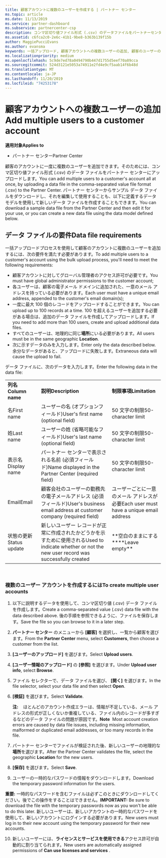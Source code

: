 ```yaml
---
title: 顧客アカウントに複数のユーザーを作成する | パートナー センター
ms.topic: article
ms.date: 11/13/2019
ms.service: partner-dashboard
ms.subservice: partnercenter-csp
description: コンマ区切り値ファイル形式 (.csv) のデータファイルをパートナーセンターにアップロードすることで、顧客のアカウントに複数のユーザーを一度に追加する方法について説明します。
ms.assetid: c6fca2c0-2e6c-41b1-9be8-b363b139f15b
author: MaggiePucciEvans
ms.author: evansma
keywords: 一括アップロード, 顧客アカウントへの複数ユーザーの追加, 顧客のユーザーの追加, 顧客のユーザーの一括アップロード, 顧客アカウント, 顧客のユーザー, ユーザー
ms.localizationpriority: medium
ms.openlocfilehash: 5c9de7ed78a0494790b447d1755d5eef70a89cca
ms.sourcegitcommit: 524d3121e5053a74911e2fd4e9cf5aab14f6b48d
ms.translationtype: MT
ms.contentlocale: ja-JP
ms.lasthandoff: 11/20/2019
ms.locfileid: "74253178"
---
```

# <a name="add-multiple-users-to-a-customer-account"></a><span data-ttu-id="f541b-104">顧客アカウントへの複数ユーザーの追加</span><span class="sxs-lookup"><span data-stu-id="f541b-104">Add multiple users to a customer account</span></span>

<span data-ttu-id="f541b-105">**適用対象**</span><span class="sxs-lookup"><span data-stu-id="f541b-105">**Applies to**</span></span>

-  <span data-ttu-id="f541b-106">パートナー センター</span><span class="sxs-lookup"><span data-stu-id="f541b-106">Partner Center</span></span>

<span data-ttu-id="f541b-107">顧客のアカウントに一度に複数のユーザーを追加できます。そのためには、コンマ区切り値ファイル形式 (.csv) のデータ ファイルをパートナー センターにアップロードします。</span><span class="sxs-lookup"><span data-stu-id="f541b-107">You can add multiple users to a customer's account all at once, by uploading a data file in the comma-separated value file format (.csv) to the Partner Center.</span></span> <span data-ttu-id="f541b-108">パートナー センターからサンプル データ ファイルをダウンロードし、それを編集して使用することも、以下に定義するデータ モデルを使用して新しいデータ ファイルを作成することもできます。</span><span class="sxs-lookup"><span data-stu-id="f541b-108">You can download a sample data file from the Partner Center and then edit it for your use, or you can create a new data file using the data model defined below.</span></span>

## <a href="" id="creatingtheimportcsvfile"></a><span data-ttu-id="f541b-109">データ ファイルの要件</span><span class="sxs-lookup"><span data-stu-id="f541b-109">Data file requirements</span></span>


<span data-ttu-id="f541b-110">一括アップロードプロセスを使用して顧客のアカウントに複数のユーザーを追加するには、次の要件を満たす必要があります。</span><span class="sxs-lookup"><span data-stu-id="f541b-110">To add multiple users to a customer's account using the bulk upload process, you'll need to meet the following requirements:</span></span>

-   <span data-ttu-id="f541b-111">顧客アカウントに対してグローバル管理者のアクセス許可が必要です。</span><span class="sxs-lookup"><span data-stu-id="f541b-111">You must have global administrator permissions to the customer account;</span></span>
-   <span data-ttu-id="f541b-112">各ユーザーは、顧客の電子メール ドメインに追加された、一意のメール アドレスを持っている必要があります。</span><span class="sxs-lookup"><span data-stu-id="f541b-112">Each user must have a unique email address, appended to the customer's email domain(s);</span></span>
-   <span data-ttu-id="f541b-113">一度に最大 100 個のレコードをアップロードすることができます。</span><span class="sxs-lookup"><span data-stu-id="f541b-113">You can upload up to 100 records at a time.</span></span> <span data-ttu-id="f541b-114">100 を超えるユーザーを追加する必要がある場合は、追加のデータ ファイルを作成してアップロードします。</span><span class="sxs-lookup"><span data-stu-id="f541b-114">If you need to add more than 100 users, create and upload additional data files.</span></span>
-   <span data-ttu-id="f541b-115">すべてのユーザーは、地理的に同じ**場所**にいる必要があります。</span><span class="sxs-lookup"><span data-stu-id="f541b-115">All users must be in the same geographic **Location**.</span></span>
-   <span data-ttu-id="f541b-116">次に示すデータのみを入力します。</span><span class="sxs-lookup"><span data-stu-id="f541b-116">Enter only the data described below.</span></span> <span data-ttu-id="f541b-117">余分なデータがあると、アップロードに失敗します。</span><span class="sxs-lookup"><span data-stu-id="f541b-117">Extraneous data will cause the upload to fail.</span></span>

<span data-ttu-id="f541b-118">データ ファイルに、次のデータを入力します。</span><span class="sxs-lookup"><span data-stu-id="f541b-118">Enter the following data in the data file:</span></span>

|                 |                                                                              |                                            |
|-----------------|------------------------------------------------------------------------------|--------------------------------------------|
| <span data-ttu-id="f541b-119">**列名**</span><span class="sxs-lookup"><span data-stu-id="f541b-119">**Column name**</span></span> | <span data-ttu-id="f541b-120">**説明**</span><span class="sxs-lookup"><span data-stu-id="f541b-120">**Description**</span></span>                                                              | <span data-ttu-id="f541b-121">**制限事項**</span><span class="sxs-lookup"><span data-stu-id="f541b-121">**Limitation**</span></span>                             |
| <span data-ttu-id="f541b-122">名</span><span class="sxs-lookup"><span data-stu-id="f541b-122">First name</span></span>      | <span data-ttu-id="f541b-123">ユーザーの名 (オプションフィールド)</span><span class="sxs-lookup"><span data-stu-id="f541b-123">User's first name (optional field)</span></span>                                           | <span data-ttu-id="f541b-124">50 文字の制限</span><span class="sxs-lookup"><span data-stu-id="f541b-124">50-character limit</span></span>                         |
| <span data-ttu-id="f541b-125">姓</span><span class="sxs-lookup"><span data-stu-id="f541b-125">Last name</span></span>       | <span data-ttu-id="f541b-126">ユーザーの姓 (省略可能なフィールド)</span><span class="sxs-lookup"><span data-stu-id="f541b-126">User's last name (optional field)</span></span>                                            | <span data-ttu-id="f541b-127">50 文字の制限</span><span class="sxs-lookup"><span data-stu-id="f541b-127">50-character limit</span></span>                         |
| <span data-ttu-id="f541b-128">表示名</span><span class="sxs-lookup"><span data-stu-id="f541b-128">Display name</span></span>    | <span data-ttu-id="f541b-129">パートナー センターで表示される名前 (必須フィールド)</span><span class="sxs-lookup"><span data-stu-id="f541b-129">Name displayed in the Partner Center (required field)</span></span>                            | <span data-ttu-id="f541b-130">50 文字の制限</span><span class="sxs-lookup"><span data-stu-id="f541b-130">50-character limit</span></span>                         |
| <span data-ttu-id="f541b-131">Email</span><span class="sxs-lookup"><span data-stu-id="f541b-131">Email</span></span>           | <span data-ttu-id="f541b-132">顧客会社のユーザーの勤務先の電子メールアドレス (必須フィールド)</span><span class="sxs-lookup"><span data-stu-id="f541b-132">User's business email address at customer company (required field)</span></span>           | <span data-ttu-id="f541b-133">ユーザーごとに一意のメール アドレスが必要</span><span class="sxs-lookup"><span data-stu-id="f541b-133">Each user must have a unique email address</span></span> |
| <span data-ttu-id="f541b-134">状態の更新</span><span class="sxs-lookup"><span data-stu-id="f541b-134">Status update</span></span>   | <span data-ttu-id="f541b-135">新しいユーザー レコードが正常に作成されたかどうかを示すために使用される</span><span class="sxs-lookup"><span data-stu-id="f541b-135">Used to indicate whether or not the new user record was successfully created</span></span> | <span data-ttu-id="f541b-136">\*\*空白のままにする\*\*</span><span class="sxs-lookup"><span data-stu-id="f541b-136">\*\*Leave empty\*\*</span></span>                        |

 

### <a href="" id="createmultipleuseraccounts"></a><span data-ttu-id="f541b-137">複数のユーザー アカウントを作成するには</span><span class="sxs-lookup"><span data-stu-id="f541b-137">To create multiple user accounts</span></span>

<a href="" id="creatingtheaccounts"></a>
1.  <span data-ttu-id="f541b-138">以下に説明するデータを使用して、コンマ区切り値 (.csv) データ ファイルを作成します。</span><span class="sxs-lookup"><span data-stu-id="f541b-138">Create a comma-separated value (.csv) data file with the data described above.</span></span> <span data-ttu-id="f541b-139">後の手順を参照できるように、ファイルを保存します。</span><span class="sxs-lookup"><span data-stu-id="f541b-139">Save the file so you can browse to it in a later step.</span></span>
2.  <span data-ttu-id="f541b-140">**パートナー センター** のメニューから **[顧客]** を選択し、一覧から顧客を選びます。</span><span class="sxs-lookup"><span data-stu-id="f541b-140">From the **Partner Center** menu, select **Customers**, then choose a customer from the list.</span></span>
3.  <span data-ttu-id="f541b-141">**[ユーザーのアップロード]** を選びます。</span><span class="sxs-lookup"><span data-stu-id="f541b-141">Select **Upload users**.</span></span>
4.  <span data-ttu-id="f541b-142">**[ユーザー情報のアップロード]** の **[参照]** を選びます。</span><span class="sxs-lookup"><span data-stu-id="f541b-142">Under **Upload user info**, select **Browse**.</span></span>
5.  <span data-ttu-id="f541b-143">ファイル セレクターで、データ ファイルを選び、 **[開く]** を選びます。</span><span class="sxs-lookup"><span data-stu-id="f541b-143">In the file selector, select your data file and then select **Open**.</span></span>
6.  <span data-ttu-id="f541b-144">**[検証]** を選びます。</span><span class="sxs-lookup"><span data-stu-id="f541b-144">Select **Validate**.</span></span>

    <span data-ttu-id="f541b-145">**注:**    ほとんどのアカウント作成エラーは、情報が不足している、メール アドレスの形式が正しくないか重複している、ファイル内のレコードが多すぎるなどのデータ ファイルの問題が原因です。</span><span class="sxs-lookup"><span data-stu-id="f541b-145">**Note**  Most account creation errors are caused by data file issues, including missing information, malformed or duplicated email addresses, or too many records in the file.</span></span>

7.  <span data-ttu-id="f541b-146">パートナー センターでファイルが検証された後、新しいユーザーの地理的な**場所**を選びます。</span><span class="sxs-lookup"><span data-stu-id="f541b-146">After the Partner Center validates the file, select the geographic **Location** for the new users.</span></span>
8.  <span data-ttu-id="f541b-147">**[保存]** を選びます。</span><span class="sxs-lookup"><span data-stu-id="f541b-147">Select **Save**.</span></span>
9.  <span data-ttu-id="f541b-148">ユーザーの一時的なパスワードの情報をダウンロードします。</span><span class="sxs-lookup"><span data-stu-id="f541b-148">Download the temporary password information for the users.</span></span>

<span data-ttu-id="f541b-149">**重要:** 一時的なパスワードを含むファイルは必ずこのときにダウンロードしてください。後でこの操作をすることはできません。</span><span class="sxs-lookup"><span data-stu-id="f541b-149">**IMPORTANT:** Be sure to download the file with the temporary passwords now as you won't be able to do this later.</span></span> <span data-ttu-id="f541b-150">新しいユーザーは、新しいアカウントの一時的なパスワードを使用して、新しいアカウントにログインする必要があります。</span><span class="sxs-lookup"><span data-stu-id="f541b-150">New users must log in to their new account using the temporary password for their new accounts.</span></span>

10. <span data-ttu-id="f541b-151">新しいユーザーには、**ライセンスとサービスを使用できる**アクセス許可が自動的に割り当てられます。</span><span class="sxs-lookup"><span data-stu-id="f541b-151">New users are automatically assigned permissions of **Can use licenses and services** .</span></span> 

 

 



